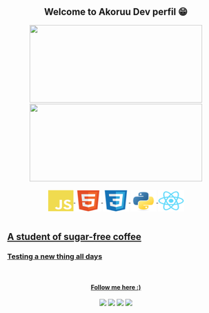 <div align="center">

## Welcome to Akoruu Dev perfil 😁

<div>
  <a href="https://github.com/akoruudev">
  <img height="180em" width="400em" src="https://github-readme-stats.vercel.app/api?username=akoruudev&show_icons=true&theme=tokyonight&include_all_commits=true&count_private=true"/>
  <img height="180em" width="400em" src="https://github-readme-stats.vercel.app/api/top-langs/?username=akoruudev&layout=compact&langs_count=6&theme=tokyonight"/>
</div>
 
<div style="display: inline_block"><br>
  <div style="justify-content: center;">
    <img align="center" alt="Js" height="50" width="60" src="https://raw.githubusercontent.com/devicons/devicon/master/icons/javascript/javascript-plain.svg ">
    <img align="center" alt="HTML" height="50" width="60" src="https://raw.githubusercontent.com/devicons/devicon/master/icons/html5/html5-original.svg ">
    <img align="center" alt="CSS" height="50" width="60" src="https://raw.githubusercontent.com/devicons/devicon/master/icons/css3/css3-original.svg ">
    <img align="center" alt="Python" height="50" width="60" src="https://github.com/devicons/devicon/blob/master/icons/python/python-original.svg ">
    <img align="center" alt="React" height="50" width="60" src="https://github.com/devicons/devicon/blob/master/icons/react/react-original.svg ">
  </div>
</div>
</div>
 
<br>
 
## A student of sugar-free coffee
### Testing a new thing all days
 
<div align="center" style="display: inline_block"><br>
 
 #### Follow me here :)
 
 <!--
  <a href="" target="_blank"><img src="https://img.shields.io/badge/YouTube-FF0000?style=for-the- badge&logo=youtube&logoColor=white" target="_blank"></a>
 -->
 
  <a href="https://www.instagram.com/akoruudev/" target="_blank"><img src="https://icon-library.com/images/instagram-icon-png/instagram-icon-png-6.jpg" height="50" target="_blank"></a><t>
 <a href="https://discord.gg/p2aPNSqzVZ" target="_blank"><img src="https://logodownload.org/wp-content/uploads/2017/11/discord-logo-icone.png" height="50" target="_blank"></a><t>
  <a href = "mailto:akoruu.dev@gmail.com"><img src="https://cdn-icons-png.flaticon.com/512/5968/5968534.png" height="50" destino ="_blank"></a><t>
  <a href="https://www.linkedin.com/in/akoruudev/" target="_blank"><img src="https://cdn-icons-png.flaticon.com/512/145/145807.png" height="50" target="_blank"></a>
 
 
  <!--
    ![Animação de cobra](https://github.com/akoruudev/akoruudev/blob/output/github-contribution-grid-snake.svg)
  -->
</div>
